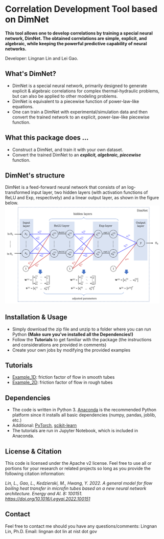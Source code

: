# Correlation Development Tool based on DimNet
**This tool allows one to develop correlations by training a special neural network, DimNet. The obtained correlations are simple, explicit, and algebraic, while keeping the powerful predictive capability of neural networks.**

Developer: Lingnan Lin and Lei Gao.

What's DimNet?
------
* DimNet is a special neural network, primarily designed to generate explicit & algebraic correlations for complex thermal-hydraulic problems, but can also be applied to other modeling problems.
* DimNet is equivalent to a piecewise function of power-law-like equations.
* One can train a DimNet with experimental/simulation data and then convert the trained network to an explicit, power-law-like piecewise function.

What this package does ...
------
* Construct a DimNet, and train it with your own dataset.
* Convert the trained DimNet to an **_explicit, algebraic, piecewise_** function.

DimNet's structure
------
DimNet is a feed-forward neural network that consists of an log-transformed input layer, two hidden layers (with activation functions of ReLU and Exp, respectively) and a linear output layer, as shown in the figure below.
![Schematic of DimNet](/schematic.png)

Installation & Usage
------
* Simply download the zip file and unzip to a folder where you can run Python **(Make sure you've installed all the Dependencies!)**
* Follow the **Tutorials** to get familiar with the package (the instructions and considerations are provided in comments) 
* Create your own jobs by modifying the provided examples

Tutorials 
------
* [Example_1D](/Example_1D.ipynb): friction factor of flow in smooth tubes
* [Example_2D](/Example_2D.ipynb): friction factor of flow in rough tubes

Dependencies
------
* The code is written in Python 3.  [Anaconda](https://www.anaconda.com/) is the recommended Python platform since it installs all basic dependencies (numpy, pandas, joblib, etc.)
* Additional: [PyTorch](https://pytorch.org/get-started/locally/), [scikit-learn](https://scikit-learn.org/stable/install.html)
* The tutorials are run in Jupyter Notebook, which is included in Anaconda.

License & Citation
------
This code is licensed under the Apache v2 license. Feel free to use all or portions for your research or related projects so long as you provide the following citation information:

*Lin, L., Gao, L., Kedzierski, M., Hwang, Y. 2022. A general model for flow boiling heat transfer in microfin tubes based on a new neural network architecture. Energy and AI. 8: 100151. https://doi.org/10.1016/j.egyai.2022.100151*

Contact 
------
Feel free to contact me should you have any questions/comments:
Lingnan Lin, Ph.D.
Email: lingnan dot lin at nist dot gov
